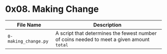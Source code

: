 # 0x08. Making Change

| File Name | Description     |
| ------------ | ------------    |
| `0-making_change.py` | A script that determines the fewest number of coins needed to meet a given amount `total` |
